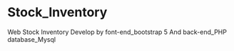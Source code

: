 # Stock_Inventory
Web Stock Inventory Develop by font-end_bootstrap 5 And back-end_PHP database_Mysql

